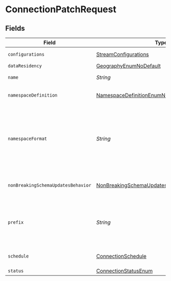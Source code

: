 # ConnectionPatchRequest


## Fields

| Field                                                                                                                                                                                        | Type                                                                                                                                                                                         | Required                                                                                                                                                                                     | Description                                                                                                                                                                                  | Example                                                                                                                                                                                      |
| -------------------------------------------------------------------------------------------------------------------------------------------------------------------------------------------- | -------------------------------------------------------------------------------------------------------------------------------------------------------------------------------------------- | -------------------------------------------------------------------------------------------------------------------------------------------------------------------------------------------- | -------------------------------------------------------------------------------------------------------------------------------------------------------------------------------------------- | -------------------------------------------------------------------------------------------------------------------------------------------------------------------------------------------- |
| `configurations`                                                                                                                                                                             | [StreamConfigurations](../../models/shared/StreamConfigurations.md)                                                                                                                          | :heavy_minus_sign:                                                                                                                                                                           | A list of configured stream options for a connection.                                                                                                                                        |                                                                                                                                                                                              |
| `dataResidency`                                                                                                                                                                              | [GeographyEnumNoDefault](../../models/shared/GeographyEnumNoDefault.md)                                                                                                                      | :heavy_minus_sign:                                                                                                                                                                           | N/A                                                                                                                                                                                          |                                                                                                                                                                                              |
| `name`                                                                                                                                                                                       | *String*                                                                                                                                                                                     | :heavy_minus_sign:                                                                                                                                                                           | Optional name of the connection                                                                                                                                                              |                                                                                                                                                                                              |
| `namespaceDefinition`                                                                                                                                                                        | [NamespaceDefinitionEnumNoDefault](../../models/shared/NamespaceDefinitionEnumNoDefault.md)                                                                                                  | :heavy_minus_sign:                                                                                                                                                                           | Define the location where the data will be stored in the destination                                                                                                                         |                                                                                                                                                                                              |
| `namespaceFormat`                                                                                                                                                                            | *String*                                                                                                                                                                                     | :heavy_minus_sign:                                                                                                                                                                           | Used when namespaceDefinition is 'custom_format'. If blank then behaves like namespaceDefinition = 'destination'. If "${SOURCE_NAMESPACE}" then behaves like namespaceDefinition = 'source'. | ${SOURCE_NAMESPACE}                                                                                                                                                                          |
| `nonBreakingSchemaUpdatesBehavior`                                                                                                                                                           | [NonBreakingSchemaUpdatesBehaviorEnumNoDefault](../../models/shared/NonBreakingSchemaUpdatesBehaviorEnumNoDefault.md)                                                                        | :heavy_minus_sign:                                                                                                                                                                           | Set how Airbyte handles syncs when it detects a non-breaking schema change in the source                                                                                                     |                                                                                                                                                                                              |
| `prefix`                                                                                                                                                                                     | *String*                                                                                                                                                                                     | :heavy_minus_sign:                                                                                                                                                                           | Prefix that will be prepended to the name of each stream when it is written to the destination (ex. “airbyte_” causes “projects” => “airbyte_projects”).                                     |                                                                                                                                                                                              |
| `schedule`                                                                                                                                                                                   | [ConnectionSchedule](../../models/shared/ConnectionSchedule.md)                                                                                                                              | :heavy_minus_sign:                                                                                                                                                                           | schedule for when the the connection should run, per the schedule type                                                                                                                       |                                                                                                                                                                                              |
| `status`                                                                                                                                                                                     | [ConnectionStatusEnum](../../models/shared/ConnectionStatusEnum.md)                                                                                                                          | :heavy_minus_sign:                                                                                                                                                                           | N/A                                                                                                                                                                                          |                                                                                                                                                                                              |